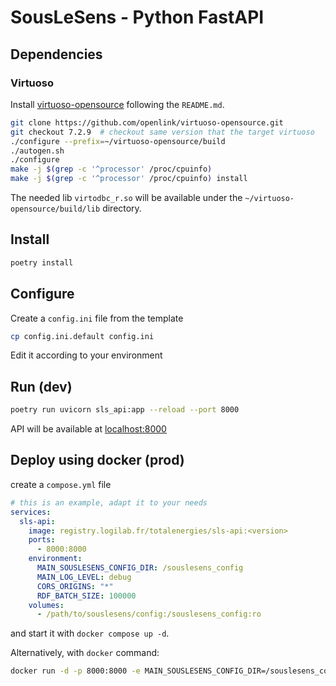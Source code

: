 # SousLeSens - Python FastAPI

## Dependencies

### Virtuoso

Install [virtuoso-opensource](https://github.com/openlink/virtuoso-opensource) following the
`README.md`.

```bash
git clone https://github.com/openlink/virtuoso-opensource.git
git checkout 7.2.9  # checkout same version that the target virtuoso
./configure --prefix=~/virtuoso-opensource/build
./autogen.sh
./configure
make -j $(grep -c '^processor' /proc/cpuinfo)
make -j $(grep -c '^processor' /proc/cpuinfo) install
```

The needed lib `virtodbc_r.so` will be available under the `~/virtuoso-opensource/build/lib` directory.

## Install

```bash
poetry install
```

## Configure

Create a `config.ini` file from the template

```bash
cp config.ini.default config.ini
```

Edit it according to your environment

## Run (dev)

```bash
poetry run uvicorn sls_api:app --reload --port 8000
```

API will be available at [localhost:8000](http://localhost:8000)

## Deploy using docker (prod)

create a `compose.yml` file

```yaml
# this is an example, adapt it to your needs
services:
  sls-api:
    image: registry.logilab.fr/totalenergies/sls-api:<version>
    ports:
      - 8000:8000
    environment:
      MAIN_SOUSLESENS_CONFIG_DIR: /souslesens_config
      MAIN_LOG_LEVEL: debug
      CORS_ORIGINS: "*"
      RDF_BATCH_SIZE: 100000
    volumes:
      - /path/to/souslesens/config:/souslesens_config:ro
```

and start it with `docker compose up -d`.

Alternatively, with `docker` command:

```bash
docker run -d -p 8000:8000 -e MAIN_SOUSLESENS_CONFIG_DIR=/souslesens_config -e MAIN_LOG_LEVEL=debug -e CORS_ORIGINS="*" -e RDF_BATCH_SIZE=100000 -v /path/to/souslesens/config:/souslesens_config:ro registry.logilab.fr/totalenergies/sls-api:<version>
```
